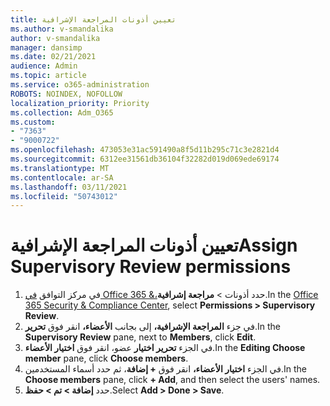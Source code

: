 ```yaml
---
title: تعيين أذونات المراجعة الإشرافية
ms.author: v-smandalika
author: v-smandalika
manager: dansimp
ms.date: 02/21/2021
audience: Admin
ms.topic: article
ms.service: o365-administration
ROBOTS: NOINDEX, NOFOLLOW
localization_priority: Priority
ms.collection: Adm_O365
ms.custom:
- "7363"
- "9000722"
ms.openlocfilehash: 473053e31ac591490a8f5d11b295c71c3e2821d4
ms.sourcegitcommit: 6312ee31561db36104f32282d019d069ede69174
ms.translationtype: MT
ms.contentlocale: ar-SA
ms.lasthandoff: 03/11/2021
ms.locfileid: "50743012"
---
```

# <a name="assign-supervisory-review-permissions"></a><span data-ttu-id="bcb07-102">تعيين أذونات المراجعة الإشرافية</span><span class="sxs-lookup"><span data-stu-id="bcb07-102">Assign Supervisory Review permissions</span></span>

1. <span data-ttu-id="bcb07-103">في مركز التوافق [في Office 365 &،](https://sip.protection.office.com/homepage)حدد أذونات > **مراجعة إشرافية**.</span><span class="sxs-lookup"><span data-stu-id="bcb07-103">In the [Office 365 Security & Compliance Center](https://sip.protection.office.com/homepage), select **Permissions > Supervisory Review**.</span></span>
2. <span data-ttu-id="bcb07-104">في جزء **المراجعة الإشرافية،** إلى بجانب **الأعضاء،** انقر فوق **تحرير**.</span><span class="sxs-lookup"><span data-stu-id="bcb07-104">In the **Supervisory Review** pane, next to **Members**, click **Edit**.</span></span>
3. <span data-ttu-id="bcb07-105">في الجزء **تحرير اختيار** عضو، انقر فوق **اختيار الأعضاء**.</span><span class="sxs-lookup"><span data-stu-id="bcb07-105">In the **Editing Choose member** pane, click **Choose members**.</span></span>
4. <span data-ttu-id="bcb07-106">في الجزء **اختيار الأعضاء،** انقر فوق **+ إضافة**، ثم حدد أسماء المستخدمين.</span><span class="sxs-lookup"><span data-stu-id="bcb07-106">In the **Choose members** pane, click **+ Add**, and then select the users' names.</span></span>
5. <span data-ttu-id="bcb07-107">حدد **إضافة > تم > حفظ**.</span><span class="sxs-lookup"><span data-stu-id="bcb07-107">Select **Add > Done > Save**.</span></span>